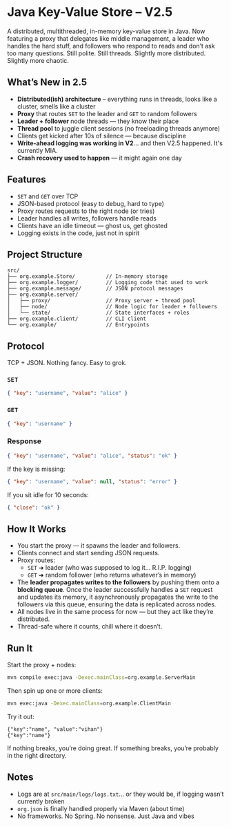# Java Key-Value Store – V2.5

A distributed, multithreaded, in-memory key-value store in Java. Now featuring a proxy that delegates like middle management, a leader who handles the hard stuff, and followers who respond to reads and don’t ask too many questions. Still polite. Still threads. Slightly more distributed. Slightly more chaotic.

## What’s New in 2.5

- **Distributed(ish) architecture** – everything runs in threads, looks like a cluster, smells like a cluster
- **Proxy** that routes `SET` to the leader and `GET` to random followers
- **Leader + follower** node threads — they know their place
- **Thread pool** to juggle client sessions (no freeloading threads anymore)
- Clients get kicked after 10s of silence — because discipline
- **Write-ahead logging was working in V2**… and then V2.5 happened. It's currently MIA.
- **Crash recovery used to happen** — it might again one day

## Features

- `SET` and `GET` over TCP
- JSON-based protocol (easy to debug, hard to type)
- Proxy routes requests to the right node (or tries)
- Leader handles all writes, followers handle reads
- Clients have an idle timeout — ghost us, get ghosted
- Logging exists in the code, just not in spirit

## Project Structure

```
src/
├── org.example.Store/          // In-memory storage
├── org.example.logger/         // Logging code that used to work
├── org.example.message/        // JSON protocol messages
├── org.example.server/
│   ├── proxy/                  // Proxy server + thread pool
│   ├── node/                   // Node logic for leader + followers
│   └── state/                  // State interfaces + roles
├── org.example.client/         // CLI client
└── org.example/                // Entrypoints
```

## Protocol

TCP + JSON. Nothing fancy. Easy to grok.

### `SET`
```json
{ "key": "username", "value": "alice" }
```

### `GET`
```json
{ "key": "username" }
```

### Response
```json
{ "key": "username", "value": "alice", "status": "ok" }
```

If the key is missing:
```json
{ "key": "username", "value": null, "status": "error" }
```

If you sit idle for 10 seconds:
```json
{ "close": "ok" }
```

## How It Works

- You start the proxy — it spawns the leader and followers.
- Clients connect and start sending JSON requests.
- Proxy routes:
  - `SET` ➜ leader (who was supposed to log it… R.I.P. logging)
  - `GET` ➜ random follower (who returns whatever’s in memory)
- The **leader propagates writes to the followers** by pushing them onto a **blocking queue**. Once the leader successfully handles a `SET` request and updates its memory, it asynchronously propagates the write to the followers via this queue, ensuring the data is replicated across nodes.
- All nodes live in the same process for now — but they act like they’re distributed.
- Thread-safe where it counts, chill where it doesn’t.

## Run It

Start the proxy + nodes:

```bash
mvn compile exec:java -Dexec.mainClass=org.example.ServerMain
```

Then spin up one or more clients:

```bash
mvn exec:java -Dexec.mainClass=org.example.ClientMain
```

Try it out:
```
{"key":"name", "value":"vihan"}
{"key":"name"}
```

If nothing breaks, you’re doing great. If something breaks, you’re probably in the right directory.

## Notes

- Logs are at `src/main/logs/logs.txt`… or they would be, if logging wasn’t currently broken
- `org.json` is finally handled properly via Maven (about time)
- No frameworks. No Spring. No nonsense. Just Java and vibes

